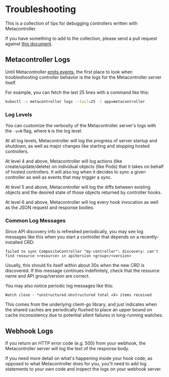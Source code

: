 # Troubleshooting

This is a collection of tips for debugging controllers written with Metacontroller.

If you have something to add to the collection, please send a pull request against
[this document](https://github.com/metacontroller/metacontroller/tree/master/docs/src/guide/troubleshooting.md).

## Metacontroller Logs

Until Metacontroller [emits events](https://www.github.com/GoogleCloudPlatform/metacontroller/issues/7),
the first place to look when troubleshooting controller behavior is the logs for
the Metacontroller server itself.

For example, you can fetch the last 25 lines with a command like this:

```sh
kubectl -n metacontroller logs --tail=25 -l app=metacontroller
```

### Log Levels

You can customize the verbosity of the Metacontroller server's logs with the
`-v=N` flag, where `N` is the log level.

At all log levels, Metacontroller will log the progress of server startup and
shutdown, as well as major changes like starting and stopping hosted controllers.

At level 4 and above, Metacontroller will log actions (like create/update/delete)
on individual objects (like Pods) that it takes on behalf of hosted controllers.
It will also log when it decides to sync a given controller as well as events
that may trigger a sync.

At level 5 and above, Metacontroller will log the diffs between existing objects
and the desired state of those objects returned by controller hooks.

At level 6 and above, Metacontroller will log every hook invocation as well as
the JSON request and response bodies.

### Common Log Messages

Since API discovery info is refreshed periodically, you may see log messages
like this when you start a controller that depends on a recently-installed CRD:

```
failed to sync CompositeController "my-controller": discovery: can't find resource <resource> in apiVersion <group>/<version>
```

Usually, this should fix itself within about 30s when the new CRD is discovered.
If this message continues indefinitely, check that the resource name and API
group/version are correct.

You may also notice periodic log messages like this:

```
Watch close - *unstructured.Unstructured total <X> items received
```

This comes from the underlying client-go library, and just indicates when the
shared caches are periodically flushed to place an upper bound on cache
inconsistency due to potential silent failures in long-running watches.

## Webhook Logs

If you return an HTTP error code (e.g. 500) from your webhook,
the Metacontroller server will log the text of the response body.

If you need more detail on what's happening inside your hook code, as opposed to
what Metacontroller does for you, you'll need to add log statements to your own
code and inspect the logs on your webhook server.
